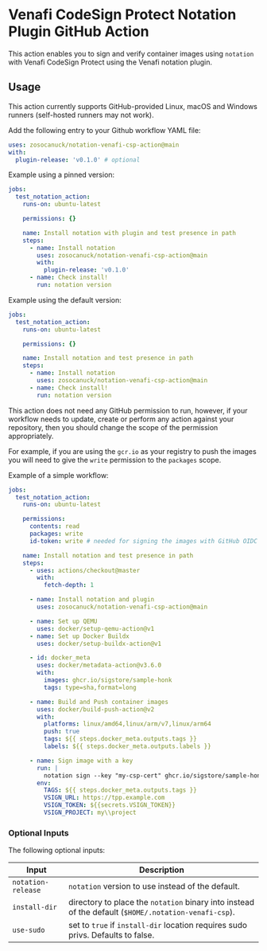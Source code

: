 # Venafi CodeSign Protect Notation Plugin GitHub Action

This action enables you to sign and verify container images using `notation` with Venafi CodeSign Protect using the Venafi notation plugin.

## Usage

This action currently supports GitHub-provided Linux, macOS and Windows runners (self-hosted runners may not work).

Add the following entry to your Github workflow YAML file:

```yaml
uses: zosocanuck/notation-venafi-csp-action@main
with:
  plugin-release: 'v0.1.0' # optional
```

Example using a pinned version:

```yaml
jobs:
  test_notation_action:
    runs-on: ubuntu-latest

    permissions: {}

    name: Install notation with plugin and test presence in path
    steps:
      - name: Install notation
        uses: zosocanuck/notation-venafi-csp-action@main
        with:
          plugin-release: 'v0.1.0'
      - name: Check install!
        run: notation version
```

Example using the default version:

```yaml
jobs:
  test_notation_action:
    runs-on: ubuntu-latest

    permissions: {}

    name: Install notation and test presence in path
    steps:
      - name: Install notation
        uses: zosocanuck/notation-venafi-csp-action@main
      - name: Check install!
        run: notation version
```

This action does not need any GitHub permission to run, however, if your workflow needs to update, create or perform any
action against your repository, then you should change the scope of the permission appropriately.

For example, if you are using the `gcr.io` as your registry to push the images you will need to give the `write` permission
to the `packages` scope.

Example of a simple workflow:

```yaml
jobs:
  test_notation_action:
    runs-on: ubuntu-latest

    permissions:
      contents: read
      packages: write
      id-token: write # needed for signing the images with GitHub OIDC Token **not production ready**

    name: Install notation and test presence in path
    steps:
      - uses: actions/checkout@master
        with:
          fetch-depth: 1

      - name: Install notation and plugin
        uses: zosocanuck/notation-venafi-csp-action@main

      - name: Set up QEMU
        uses: docker/setup-qemu-action@v1
      - name: Set up Docker Buildx
        uses: docker/setup-buildx-action@v1

      - id: docker_meta
        uses: docker/metadata-action@v3.6.0
        with:
          images: ghcr.io/sigstore/sample-honk
          tags: type=sha,format=long

      - name: Build and Push container images
        uses: docker/build-push-action@v2
        with:
          platforms: linux/amd64,linux/arm/v7,linux/arm64
          push: true
          tags: ${{ steps.docker_meta.outputs.tags }}
          labels: ${{ steps.docker_meta.outputs.labels }}

      - name: Sign image with a key
        run: |
          notation sign --key "my-csp-cert" ghcr.io/sigstore/sample-honk
        env:
          TAGS: ${{ steps.docker_meta.outputs.tags }}
          VSIGN_URL: https://tpp.example.com
          VSIGN_TOKEN: ${{secrets.VSIGN_TOKEN}}
          VSIGN_PROJECT: my\\project
```

### Optional Inputs
The following optional inputs:

| Input | Description |
| --- | --- |
| `notation-release` | `notation` version to use instead of the default. |
| `install-dir` | directory to place the `notation` binary into instead of the default (`$HOME/.notation-venafi-csp`). |
| `use-sudo` | set to `true` if `install-dir` location requires sudo privs. Defaults to false. |